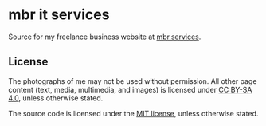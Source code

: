 # mbr it services

Source for my freelance business website at [mbr.services](https://mbr.services).

## License

The photographs of me may not be used without permission. All other page content (text, media, multimedia, and images) is licensed under [CC BY-SA 4.0](https://creativecommons.org/licenses/by-sa/4.0/), unless otherwise stated.

The source code is licensed under the [MIT license](LICENSE-MIT), unless otherwise stated.
